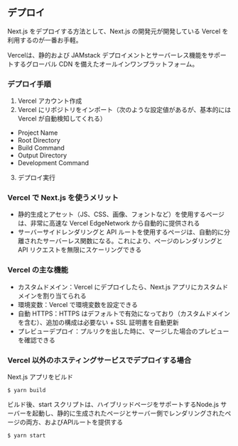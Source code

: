 ## デプロイ
Next.js をデプロイする方法として、Next.js の開発元が開発している Vercel を利用するのが一番お手軽。

Vercelは、静的および JAMstack デプロイメントとサーバーレス機能をサポートするグローバル CDN を備えたオールインワンプラットフォーム。

### デプロイ手順
1. Vercel アカウント作成
2. Vercel にリポジトリをインポート（次のような設定値があるが、基本的には Vercel が自動検知してくれる）
  - Project Name
  - Root Directory
  - Build Command
  - Output Directory
  - Development Command
3. デプロイ実行


### Vercel で Next.js を使うメリット
- 静的生成とアセット（JS、CSS、画像、フォントなど）を使用するページは、非常に高速な Vercel EdgeNetwork から自動的に提供される
- サーバーサイドレンダリングと API ルートを使用するページは、自動的に分離されたサーバーレス関数になる。これにより、ページのレンダリングと API リクエストを無限にスケーリングできる

### Vercel の主な機能
- カスタムドメイン：Vercel にデプロイしたら、Next.js アプリにカスタムドメインを割り当てられる
- 環境変数：Vercel で環境変数を設定できる
- 自動 HTTPS：HTTPS はデフォルトで有効になっており（カスタムドメインを含む）、追加の構成は必要ない + SSL 証明書を自動更新
- プレビューデプロイ：プルリクを出した時に、マージした場合のプレビューを確認できる

### Vercel 以外のホスティングサービスでデプロイする場合
Next.js アプリをビルド
```
$ yarn build
```

ビルド後、start スクリプトは、ハイブリッドページをサポートするNode.js サーバーを起動し、静的に生成されたページとサーバー側でレンダリングされたページの両方、およびAPIルートを提供する
```
$ yarn start
```